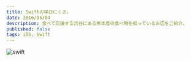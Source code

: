 ```yaml
---
title: Swiftの学びにくさ。
date: 2016/05/04
description: 食べて応援する渋谷にある熊本産の食べ物を扱っているお店をご紹介。
published: false
tags: iOS, Swift
---
```


<img src="https://devimages.apple.com.edgekey.net/assets/elements/icons/swift/swift-256x256.png" alt="swift">
